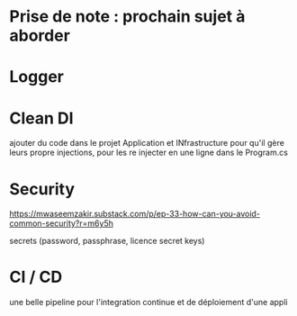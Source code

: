 # Prise de note : prochain sujet à aborder 

# Logger

# Clean DI

ajouter du code dans le projet Application et INfrastructure pour qu'il gère leurs propre injections, pour les re injecter en une ligne dans le Program.cs

 
# Security

https://mwaseemzakir.substack.com/p/ep-33-how-can-you-avoid-common-security?r=m6y5h

secrets (password, passphrase, licence secret keys)

# CI / CD

une belle pipeline pour l'integration continue et de déploiement d'une appli